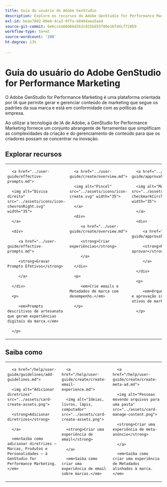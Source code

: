 ```yaml
---
title: Guia do usuário do Adobe GenStudio
description: Explore os recursos do Adobe GenStudio for Performance Marketing. Saiba como criar rapidamente ativos de marca, gerar variações e otimizar experiências.
exl-id: beae7802-09e6-4ca3-9ffa-b8494aea5ae4
source-git-commit: 6e6ccea60d66d2b3c925bd55f06e16fd4cf728b9
workflow-type: tm+mt
source-wordcount: '208'
ht-degree: 13%

---
```


# Guia do usuário do Adobe GenStudio for Performance Marketing

O Adobe GenStudio for Performance Marketing é uma plataforma orientada por IA que permite gerar e gerenciar conteúdo de marketing que segue os padrões da sua marca e está em conformidade com as políticas da empresa.

Ao utilizar a tecnologia de IA de Adobe, a GenStudio for Performance Marketing fornece um conjunto abrangente de ferramentas que simplificam as complexidades da criação e do gerenciamento de conteúdo para que os criadores possam se concentrar na inovação.

<div id="recs-overview-body-1"></div>

<div id="recs-overview-body-2"></div>

<div id="recs-overview-body-3"></div>

<div id="recs-overview-body-4"></div>

<div id="recs-overview-body-5"></div>

<div id="recs-overview-body-6"></div>

## Explorar recursos

<table style="table-layout:fixed">

<tr style="border: 0;">

   <td valign="top">

      <a href="../user-guide/effective-prompts.md">

      <img alt="Divisa direita" src="../assets/icons/icon-chevronRight.svg" width="35">

      </a>

      <div>

         <a href="../user-guide/effective-prompts.md">

         <strong>Gravar Prompts Efetivos</strong>

         </a>

      </div>

      <p>

         <em>Prompts descritivos de artesanato que geram experiências digitais da marca.</em>

      </p>

   </td>

   <td valign="top">

      <a href="../user-guide/create/overview.md">

      <img alt="Pincel" src="../assets/icons/icon-create.svg" width="35">

      </a>

      <div>

         <a href="../user-guide/create/overview.md">

         <strong>Criar experiências</strong>

         </a>

      </div>

      <p>

         <em>Crie emails e Metadados de marca com desempenho.</em>

      </p>

   </td>

   <td valign="top">

      <a href="../user-guide/approvals/overview.md">

      <img alt="Marca de seleção" src="../assets/icons/icon-checkmarkCircle.svg" width="35">

      </a>

      <div>

         <a href="../user-guide/approvals/overview.md">

         <strong>Revisar e aprovar</strong>

         </a>

      </div>

      <p>

         <em>Orquestrar a revisão e aprovação simplificadas de ativos de marketing.</em>

      </p>

   </td>

   <td valign="top">

      <a href="../user-guide/content/overview.md">

      <img alt="Grade" src="../assets/icons/icon-images.svg" width="35">

      </a>

      <div>

         <a href="../user-guide/content/overview.md">

         <strong>Gerenciar conteúdo</strong>

         </a>

      </div>

      <p>

         <em>Localize, gerencie e redefina os objetivos do conteúdo mantendo as diretrizes da marca.</em>

      </p>

   </td>

   <td valign="top">

      <a href="../user-guide/insights/overview.md">

      <img alt="Gráfico" src="../assets/icons/icon-dataAnalytics.svg" width="35">

      </a>

      <div>

         <a href="../user-guide/insights/overview.md">

         <strong>Exibir Insights</strong>

         </a>

      </div>

      <p>

         <em>Analise a eficácia do conteúdo de canais de mídia paga.</em>

      </p>

   </td>

</tr>

</table>

## Saiba como

<table style="table-layout:fixed">

<td valign="top">

   <div>

      <a href="/help/user-guide/guidelines/add-guidelines.md">

      <img alt="Adicionar diretrizes" src="../assets/card-create-assets.png">

      <strong>Adicionar diretrizes</strong>

      </a>

   </div>

   <p>

      <em>Saiba como adicionar diretrizes — Marcas, Produtos e Personalidades — à GenStudio for Performance Marketing.</em>

   </p>

</td>

<td valign="top">

   <div>

      <a href="/help/user-guide/create/create-email-experience.md">

      <img alt="Ideias, livros, lápis, computador" src="../assets/card-create-assets.png">

      <strong>Criar uma experiência de email</strong>

      </a>

   </div>

   <p>

      <em>Saiba como criar uma experiência de email sobre marcas.</em>

   </p>

</td>

<td valign="top">

   <div>

      <a href="/help/user-guide/create/create-meta-ad.md">

      <img alt="Pessoas movendo arquivos para uma pasta" src="../assets/card-manage-content.png">

      <strong>Criar uma experiência de meta-anúncio</strong>

      </a>

   </div>

   <p>

      <em>Saiba como criar uma experiência de Metadados alinhados à marca.</em>

   </p>

</td>

</table>
